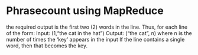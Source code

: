 # Phrasecount using MapReduce

 the required output is the first two (2) words in the line. Thus, for each line of the form:
Input: (1,“the cat in the hat”)
Output: (“the cat”, n) where n is the number of times the ‘key’ appears in the input
If the line contains a single word, then that becomes the key.
